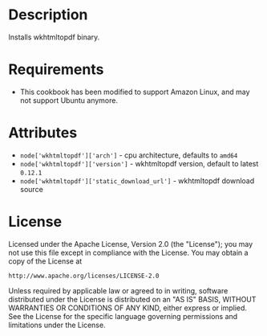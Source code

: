 Description
===========

Installs wkhtmltopdf binary.

Requirements
============

* This cookbook has been modified to support Amazon Linux, and may not support Ubuntu anymore.

Attributes
==========

* `node['wkhtmltopdf']['arch']` - cpu architecture, defaults to `amd64`
* `node['wkhtmltopdf']['version']` - wkhtmltopdf version, default to latest `0.12.1`
* `node['wkhtmltopdf']['static_download_url']` - wkhtmltopdf download source

License
=======

Licensed under the Apache License, Version 2.0 (the "License");
you may not use this file except in compliance with the License.
You may obtain a copy of the License at

    http://www.apache.org/licenses/LICENSE-2.0

Unless required by applicable law or agreed to in writing, software
distributed under the License is distributed on an "AS IS" BASIS,
WITHOUT WARRANTIES OR CONDITIONS OF ANY KIND, either express or implied.
See the License for the specific language governing permissions and
limitations under the License.
